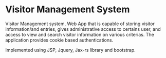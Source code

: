 
# Visitor Management System #

Visitor Management system, Web App that is capable of storing visitor information/and entries, gives administrative access to certains user, and access to view and search visitor information on various criterias. The application provides cookie based authentications.

Implemented using JSP, Jquery, Jax-rs library and bootstrap.
